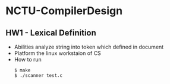 # NCTU-CompilerDesign
## HW1 - Lexical Definition
- Abilities
    analyze string into token which defined in document
- Platform 
    the linux workstaion of CS
- How to run
    ```
    $ make
    $ ./scanner test.c
    ```